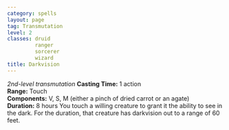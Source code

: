 ```yaml
---
category: spells
layout: page
tag: Transmutation
level: 2
classes: druid
         ranger
         sorcerer
         wizard
title: Darkvision 
---
```

_2nd-level transmutation_ 
**Casting Time:** 1 action    
**Range:** Touch    
**Components:** V, S, M (either a pinch of dried carrot or an agate)    
**Duration:** 8 hours 
You touch a willing creature to grant it the ability to see in the dark. For the duration, that creature has darkvision out to a range of 60 feet. 
